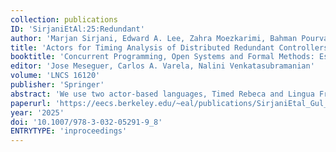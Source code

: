 ```yaml
---
collection: publications
ID: 'SirjaniEtAl:25:Redundant'
author: 'Marjan Sirjani, Edward A. Lee, Zahra Moezkarimi, Bahman Pourvatan, Bjarne Johansson, Stefan Marksteiner1, and Alessandro V. Papadopoulos'
title: 'Actors for Timing Analysis of Distributed Redundant Controllers'
booktitle: 'Concurrent Programming, Open Systems and Formal Methods: Essays Dedicated to Prof. Gul Agha to Celebrate his Scientific Career'
editor: 'Jose Meseguer, Carlos A. Varela, Nalini Venkatasubramanian'
volume: 'LNCS 16120'
publisher: 'Springer'
abstract: 'We use two actor-based languages, Timed Rebeca and Lingua Franca, to show modeling, model checking, implementation, and timing analysis of an industry-suggested algorithm for role selection in distributed control systems with redundancy. The algorithm prioritizes consistency over availability in tradeoff situations. We show scenarios that simulate the environment and possible faults and use the Timed Rebeca model checking tool to investigate whether they may cause a failure. We also show the maximum latency that can be tolerated without causing inconsistency. We then use the coordination language Lingua Franca to implement the model. It can also simulate network switches, allowing you to set up test scenarios that include network degradation, such as switch failures, packet losses, and excessive latency. This can be set up as a hardware-in-the-loop simulation, where the actual node implementations interact with simulated switches and the network.'
paperurl: 'https://eecs.berkeley.edu/~eal/publications/SirjaniEtal_Gul_Fest_Final.pdf'
year: '2025'
doi: '10.1007/978-3-032-05291-9_8'
ENTRYTYPE: 'inproceedings'
---
```

